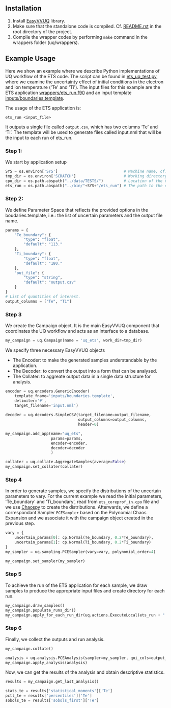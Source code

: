 ## Installation

1. Install [EasyVVUQ](https://easyvvuq.readthedocs.io/en/latest/installation.html) library.
2. Make sure that the standalone code is compiled. Cf. [README.rst](https://github.com/vecma-ipp/MFW/blob/devel/README.rst) in the root directory of the project.
3. Compile the wrapper codes by performing `make` command in the wrappers folder (uq/wrappers).

## Example Usage

Here we show an example where we describe Python implementations of UQ workflow of the ETS code. 
The script can be found in [ets_uq_test.py](https://github.com/vecma-ipp/MFW/blob/devel/standalone/uq/test_uq_ets.py), where we examine the uncertainty effect of initial conditions in the electron and ion temperature ('Te' and 'Ti'). 
The input files for this example are the ETS application [wrappers/ets_run.f90](https://github.com/vecma-ipp/MFW/blob/devel/standalone/uq/wrappers/ets_run.f90) and an input template [inputs/boundaries.template](https://github.com/vecma-ipp/MFW/blob/devel/standalone/uq/inputs/boundaries.template). 


The usage of the ETS application is:

    ets_run <input_file>

It outputs a single file called `output.csv`, which has two columns ‘Te’ and ‘Ti’.
The template will be used to generate files called input.nml that will be the input to each run of ets_run.

### Step 1: 
We start by application setup

```python
SYS = os.environ['SYS']                             # Machine name, cf. config file in the root folder.
tmp_dir = os.environ['SCRATCH']                     # Working directory: to be defined in .bashrc file.
cpo_dir = os.path.abspath("../data/TESTS/")         # Location of the CPO files.
ets_run = os.path.abspath("../bin/"+SYS+"/ets_run") # The path to the executable of ETS application.
```

### Step 2: 
We define Parameter Space that reflects the provided options in the boudaries.template, i.e.: the list of uncertain parameters and the output file name. 

```python
params = {
    "Te_boundary": {
        "type": "float",
        "default": "113."
    },
    "Ti_boundary": {
        "type": "float",
        "default": "180."
    },
    "out_file": {
        "type": "string",
        "default": "output.csv"
    }
}
# List of quantities of interest.
output_columns = ["Te", "Ti"] 
```

### Step 3
We create the Campaign object. It is the main EasyVVUQ component that coordinates the UQ workflow and acts as an interface to a database. 

```python
my_campaign = uq.Campaign(name = 'uq_ets', work_dir=tmp_dir)

```

We specify three necessary EasyVVUQ objects
- The Encoder: to make the generated samples understandable by the application.
- The Decoder: to convert the output into a form that can be analysed.
- The Collater: to aggreate output data in a single data structure for analysis.

```python
encoder = uq.encoders.GenericEncoder(
    template_fname='inputs/boundaries.template',
    delimiter='#',
    target_filename='input.nml')
    
decoder = uq.decoders.SimpleCSV(target_filename=output_filename,
                                output_columns=output_columns,
                                header=0)

my_campaign.add_app(name="uq_ets",
                    params=params,
                    encoder=encoder,
                    decoder=decoder
                    )

collater = uq.collate.AggregateSamples(average=False)
my_campaign.set_collater(collater)
```


### Step 4
In order to generate samples, we specify the distributions of the uncertain parameters to vary. For the current example we read the initial parameters, 'Te_boundary' and 'Ti_boundary', read from `ets_coreprof_in.cpo` file and we use [Chaospy](https://github.com/jonathf/chaospy) to create the distributions. Afterwards, we define a correspondant Sampler `PCESampler` based on the Polynomial Chaos Expansion and we associate it with the campaign object created in the previous step.

```python
vary = {
    uncertain_params[0]: cp.Normal(Te_boundary, 0.2*Te_boundary),
    uncertain_params[1]: cp.Normal(Ti_boundary, 0.2*Ti_boundary)
}
my_sampler = uq.sampling.PCESampler(vary=vary, polynomial_order=4)

my_campaign.set_sampler(my_sampler)
```


### Step 5
To achieve the run of the ETS application for each sample, we draw samples to produce the appropriate input files
 and create directory for each run. 
```python
my_campaign.draw_samples()
my_campaign.populate_runs_dir()
my_campaign.apply_for_each_run_dir(uq.actions.ExecuteLocal(ets_run + " input.nml"))
```

### Step 6
Finally, we collect the outputs and run analysis.


```python
my_campaign.collate()

analysis = uq.analysis.PCEAnalysis(sampler=my_sampler, qoi_cols=output_columns)
my_campaign.apply_analysis(analysis)
```

Now, we can get the results of the analysis and obtain descriptive statistics.

```python
results = my_campaign.get_last_analysis()

stats_te = results['statistical_moments']['Te']
pctl_te = results['percentiles']['Te']
sobols_te = results['sobols_first']['Te']
```
